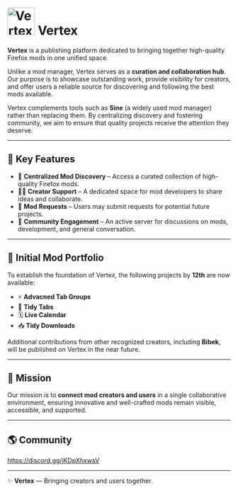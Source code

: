 # <img width="62" height="62" alt="Vertex_Logo_V2" src="https://github.com/user-attachments/assets/a6873978-5cc3-46dc-930c-7e6ce68e5879" /> Vertex

**Vertex** is a publishing platform dedicated to bringing together high-quality Firefox mods in one unified space.  

Unlike a mod manager, Vertex serves as a **curation and collaboration hub**. Our purpose is to showcase outstanding work, provide visibility for creators, and offer users a reliable source for discovering and following the best mods available.  

Vertex complements tools such as **Sine** (a widely used mod manager) rather than replacing them. By centralizing discovery and fostering community, we aim to ensure that quality projects receive the attention they deserve.

---

## 🔑 Key Features
- 📂 **Centralized Mod Discovery** – Access a curated collection of high-quality Firefox mods.  
- 👩‍💻 **Creator Support** – A dedicated space for mod developers to share ideas and collaborate.  
- 📝 **Mod Requests** – Users may submit requests for potential future projects.  
- 💬 **Community Engagement** – An active server for discussions on mods, development, and general conversation.  

---

## 🧩 Initial Mod Portfolio
To establish the foundation of Vertex, the following projects by **12th** are now available:  
- ⚡ **Advacned Tab Groups**  
- 📑 **Tidy Tabs**  
- 🗓️ **Live Calendar**  
- 📥 **Tidy Downloads**  

Additional contributions from other recognized creators, including **Bibek**, will be published on Vertex in the near future.

---

## 🎯 Mission
Our mission is to **connect mod creators and users** in a single collaborative environment, ensuring innovative and well-crafted mods remain visible, accessible, and supported.  

---

## 🌎 Community 

https://discord.gg/jKDpXhxwsV

---

✨ **Vertex** — Bringing creators and users together.
